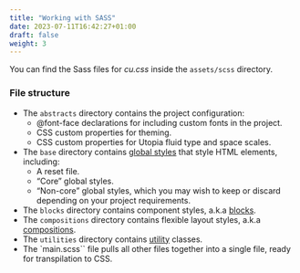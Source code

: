 ```yaml
---
title: "Working with SASS"
date: 2023-07-11T16:42:27+01:00
draft: false
weight: 3
---
```


You can find the Sass files for *cu.css* inside the `assets/scss` directory.

### File structure

- The `abstracts` directory contains the project configuration: 
  - @font-face declarations for including custom fonts in the project.
  - CSS custom properties for theming.
  - CSS custom properties for Utopia fluid type and space scales.
- The `base` directory contains [global styles](/global-styles/) that style HTML elements, including:
  - A reset file.
  - “Core” global styles.
  - “Non-core” global styles, which you may wish to keep or discard depending on your project requirements.
- The `blocks` directory contains component styles, a.k.a [blocks](/blocks/).
- The `compositions` directory contains flexible layout styles, a.k.a [compositions](/compositions/).
- The `utilities` directory contains [utility](/utilities/) classes.
- The `main.scss`` file pulls all other files together into a single file, ready for transpilation to CSS.